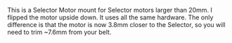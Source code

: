 This is a Selector Motor mount for Selector motors larger than 20mm. I flipped the motor upside down. It uses all the same hardware. The only difference is that the motor is now 3.8mm closer to the Selector, so you will need to trim ~7.6mm from your belt.